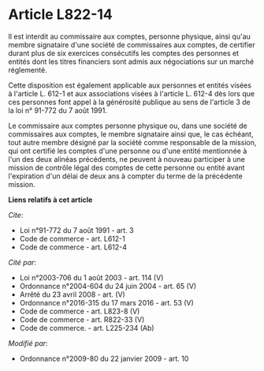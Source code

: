 # Article L822-14

Il est interdit au commissaire aux comptes, personne physique, ainsi qu'au membre signataire d'une société de commissaires
aux comptes, de certifier durant plus de six exercices consécutifs les comptes des personnes et entités      dont les titres
financiers sont admis aux négociations sur un marché réglementé. 

Cette disposition est également applicable aux personnes et entités visées à l'article L. 612-1 et aux associations visées à
l'article L. 612-4 dès lors que ces personnes font appel à la générosité publique au sens de l'article 3 de la loi n° 91-772
du 7 août 1991. 

Le commissaire aux comptes personne physique ou, dans une société de commissaires aux comptes, le membre signataire ainsi
que, le cas échéant, tout autre membre désigné par la société comme responsable de la mission, qui ont certifié les comptes
d'une personne ou d'une entité mentionnée à l'un des deux alinéas précédents, ne peuvent à nouveau participer à une mission
de contrôle légal des comptes de cette personne ou entité avant l'expiration d'un délai de deux ans à compter du terme de la
précédente mission.

**Liens relatifs à cet article**

_Cite_:

  - Loi n°91-772 du 7 août 1991 - art. 3
  - Code de commerce - art. L612-1
  - Code de commerce - art. L612-4

_Cité par_:

  - Loi n°2003-706 du 1 août 2003 - art. 114 (V)
  - Ordonnance n°2004-604 du 24 juin 2004 - art. 65 (V)
  - Arrêté du 23 avril 2008 - art. (V)
  - Ordonnance n°2016-315 du 17 mars 2016 - art. 53 (V)
  - Code de commerce - art. L823-8 (V)
  - Code de commerce - art. R822-33 (V)
  - Code de commerce. - art. L225-234 (Ab)

_Modifié par_:

  - Ordonnance n°2009-80 du 22 janvier 2009 - art. 10
